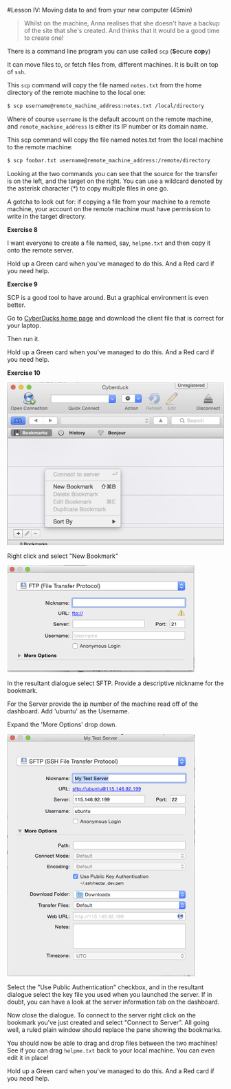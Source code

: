 #Lesson IV: Moving data to and from your new computer (45min)

> Whilst on the machine, Anna realises that she doesn't have a backup of the site that she's created. And thinks
> that it would be a good time to create one!

There is a command line program you can use called `scp` (**S**ecure **c**o**p**y)

It can move files to, or fetch files from, different machines. It is built on top of `ssh`.

This `scp` command will copy the file named `notes.txt` from the home directory of the remote machine to the local one:

```bash
$ scp username@remote_machine_address:notes.txt /local/directory 
```

Where of course `username` is the default account on the remote machine, and `remote_machine_address` is either its
IP number or its domain name.

This scp command will copy the file named notes.txt from the local machine to the remote machine:

```bash
$ scp foobar.txt username@remote_machine_address:/remote/directory 
```

Looking at the two commands you can see that the source for the transfer is on the left, and the target on the right.
You can use a wildcard denoted by the asterisk character (*) to copy multiple files in one go.

A gotcha to look out for: if copying a file from your machine to a remote machine, your account on the remote machine 
must have permission to write in the target directory.

**Exercise 8**

I want everyone to create a file named, say, `helpme.txt` and then copy it onto the remote server.

Hold up a Green card when you've managed to do this.
And a Red card if you need help.

**Exercise 9**

SCP is a good tool to have around. But a graphical environment is even better.

Go to [CyberDucks home page](https://cyberduck.io/) and download the client file that is correct for your laptop.

Then run it.

Hold up a Green card when you've managed to do this.
And a Red card if you need help.

**Exercise 10**

![First steps in adding a bookmark](images/AddBookmark.png "First steps in adding a bookmark")

Right click and select "New Bookmark"

![Basic bookmark dialogue](images/BasicBookmark.png "Basic bookmark dialogue")

In the resultant dialogue select SFTP.
Provide a descriptive nickname for the bookmark.

For the Server provide the ip number of the machine read off of the dashboard.
Add 'ubuntu' as the Username.

Expand the 'More Options' drop down.

![Complete bookmark dialogue](images/CompleteBookmark.png "Complete bookmark dialogue")

Select the "Use Public Authentication" checkbox, and in the resultant dialogue select the key file you used when you
launched the server. If in doubt, you can have a look at the server information tab on the dashboard.

Now close the dialogue. To connect to the server right click on the bookmark you've just created and select 
"Connect to Server". All going well, a ruled plain window should replace the pane showing the bookmarks. 

You should now be able to drag and drop files between the two machines! See if you can drag `helpme.txt` back to your
local machine. You can even edit it in place!

Hold up a Green card when you've managed to do this.
And a Red card if you need help.